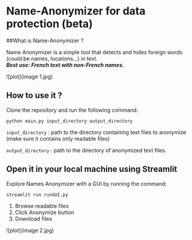 # Name-Anonymizer for data protection (beta)

##What is Name-Anonymizer ?

Name Anonymizer is a simple tool that detects and hides foreign words (could be names, locations...) in text.<br/>
***Best use: French text with non-French names.***

![plot](image 1.jpg)

## How to use it ?

Clone the repository and run the following command:

<code>python main.py input_directory output_directory</code> 

<code>input_directory</code> : path to the directory containing text files to anonymize (make sure it contains only readable files)

<code>output_directory</code> : path to the directory of anonymized text files.

## Open it in your local machine using Streamlit

Explore Names Anonymizer with a GUI by running the command:

<code>streamlit run runGUI.py</code> 

<ol>
<li>Browse readable files</li>
<li>Click Anonymize button</li>
<li>Download files</li>
</ol>

![plot](image 2.jpg)
